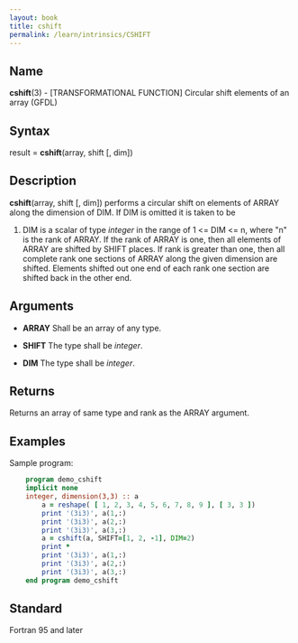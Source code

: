 ```yaml
---
layout: book
title: cshift
permalink: /learn/intrinsics/CSHIFT
---
```

## __Name__

__cshift__(3) - \[TRANSFORMATIONAL FUNCTION\] Circular shift elements of an array
(GFDL)

## __Syntax__

result = __cshift__(array, shift \[, dim\])

## __Description__

__cshift__(array, shift \[, dim\]) performs a circular shift on elements
of ARRAY along the dimension of DIM. If DIM is omitted it is taken to be
1. DIM is a scalar of type _integer_ in the range of 1 \<= DIM \<= n,
where "n" is the rank of ARRAY. If the rank of ARRAY is one, then all
elements of ARRAY are shifted by SHIFT places. If rank is greater than
one, then all complete rank one sections of ARRAY along the given
dimension are shifted. Elements shifted out one end of each rank one
section are shifted back in the other end.

## __Arguments__

  - __ARRAY__
    Shall be an array of any type.

  - __SHIFT__
    The type shall be _integer_.

  - __DIM__
    The type shall be _integer_.

## __Returns__

Returns an array of same type and rank as the ARRAY argument.

## __Examples__

Sample program:

```fortran
    program demo_cshift
    implicit none
    integer, dimension(3,3) :: a
        a = reshape( [ 1, 2, 3, 4, 5, 6, 7, 8, 9 ], [ 3, 3 ])
        print '(3i3)', a(1,:)
        print '(3i3)', a(2,:)
        print '(3i3)', a(3,:)
        a = cshift(a, SHIFT=[1, 2, -1], DIM=2)
        print *
        print '(3i3)', a(1,:)
        print '(3i3)', a(2,:)
        print '(3i3)', a(3,:)
    end program demo_cshift
```

## __Standard__

Fortran 95 and later
